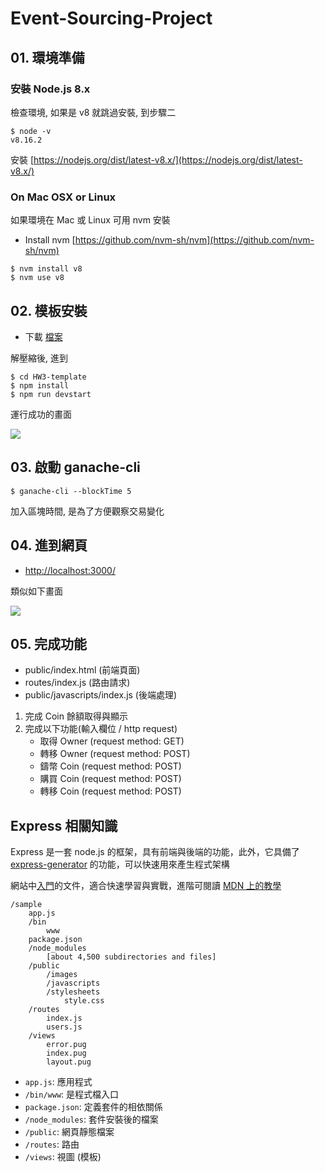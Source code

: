 # Event-Sourcing-Project

## 01. 環境準備

### 安裝 Node.js 8.x

檢查環境, 如果是 v8 就跳過安裝, 到步驟二

```
$ node -v
v8.16.2
```

安裝 [https://nodejs.org/dist/latest-v8.x/](https://nodejs.org/dist/latest-v8.x/)

### On Mac OSX or Linux 

如果環境在 Mac 或 Linux 可用 nvm 安裝

- Install nvm [https://github.com/nvm-sh/nvm](https://github.com/nvm-sh/nvm)

```
$ nvm install v8
$ nvm use v8
```

## 02. 模板安裝

- 下載 [檔案](https://drive.google.com/open?id=1akGmYM_4RbfAxbJX5_7Cpkj13U4-l84I)

解壓縮後, 進到

```
$ cd HW3-template
$ npm install
$ npm run devstart
```

運行成功的畫面

![](https://cl.ly/230dff6f971d/Image%2525202019-12-03%252520at%25252011.17.25%252520PM.png)

## 03. 啟動 ganache-cli

```
$ ganache-cli --blockTime 5
```

加入區塊時間, 是為了方便觀察交易變化

## 04. 進到網頁

- [http://localhost:3000/](http://localhost:3000/)

類似如下畫面

![](https://cl.ly/d49ab1f90e61/Image%2525202019-12-03%252520at%25252011.19.36%252520PM.png)

## 05. 完成功能

- public/index.html (前端頁面)
- routes/index.js (路由請求)
- public/javascripts/index.js (後端處理)


1. 完成 Coin 餘額取得與顯示
2. 完成以下功能(輸入欄位 / http request)
	- 取得 Owner  (request method: GET)
	- 轉移 Owner  (request method: POST)
	- 鑄幣 Coin   (request method: POST)
	- 購買 Coin   (request method: POST)
	- 轉移 Coin   (request method: POST)



## Express 相關知識

Express 是一套 node.js 的框架，具有前端與後端的功能，此外，它具備了 [express-generator](https://expressjs.com/zh-tw/starter/generator.html) 的功能，可以快速用來產生程式架構

網站中[入門](https://expressjs.com/zh-tw/starter/installing.html)的文件，適合快速學習與實戰，進階可閱讀 [MDN 上的教學](https://developer.mozilla.org/zh-TW/docs/Learn/Server-side/Express_Nodejs/skeleton_website)


```
/sample
    app.js
    /bin
        www
    package.json
    /node_modules
        [about 4,500 subdirectories and files]
    /public
        /images
        /javascripts
        /stylesheets
            style.css
    /routes
        index.js
        users.js
    /views
        error.pug
        index.pug
        layout.pug
```

- `app.js`: 應用程式
- `/bin/www`: 是程式檔入口
- `package.json`: 定義套件的相依關係
- `/node_modules`: 套件安裝後的檔案
- `/public`: 網頁靜態檔案
- `/routes`: 路由
- `/views`: 視圖 (模板)
